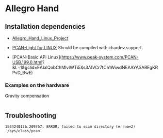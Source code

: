 # Allegro Hand

## Installation dependencies

* [Allegro_Hand_Linux_Project](http://wiki.wonikrobotics.com/AllegroHandWiki/index.php/Allegro_Hand_Linux_Project)

* [PCAN-Light for LINUX](https://www.peak-system.com/fileadmin/media/linux/index.htm) 
  Should be compiled with chardev support.

* [PCAN-Basic API Linux](https://www.peak-system.com/PCAN-USB.199.0.html? &L=1&gclid=EAIaIQobChMIvIWTi5Xs3AIVCr7tCh1WiwdNEAAYASABEgKRPvD_BwE)

### Examples on the hardware

Gravity compensation

```shell

```

## Troubleshooting

```shell
1534240126.209767: ERROR: failed to scan directory (errno=2) '/sys/class/pcan'
```

